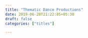 ```yaml
---
title: "Thematic Dance Productions"
date: 2019-06-28T21:22:05+05:30
draft: false
categories: ["titles"]

---
```


